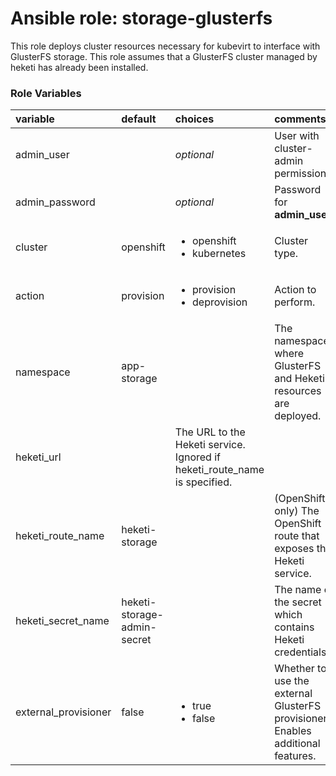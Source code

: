 # Ansible role: storage-glusterfs

This role deploys cluster resources necessary for kubevirt to interface with
GlusterFS storage.  This role assumes that a GlusterFS cluster managed by heketi
has already been installed.

### Role Variables
| variable       | default           |choices           | comments  |
|:-------------|:-------------|:----------|:----------|
|admin_user |   | _optional_ |User with cluster-admin permissions.|
|admin_password| |_optional_|Password for **admin_user**.|
|cluster |openshift |<ul><li>openshift</li><li>kubernetes</li></ul>|Cluster type.| 
|action |provision| <ul><li>provision</li><li>deprovision</li></ul>|Action to perform.|
| namespace | app-storage | | The namespace where GlusterFS and Heketi resources are deployed. |
| heketi_url | | The URL to the Heketi service. Ignored if heketi_route_name is specified. |
| heketi_route_name | heketi-storage | | (OpenShift only) The OpenShift route that exposes the Heketi service. |
| heketi_secret_name | heketi-storage-admin-secret | | The name of the secret which contains Heketi credentials. |
| external_provisioner | false | <ul><li>true</li><li>false</li></ul> | Whether to use the external GlusterFS provisioner. Enables additional features. |
